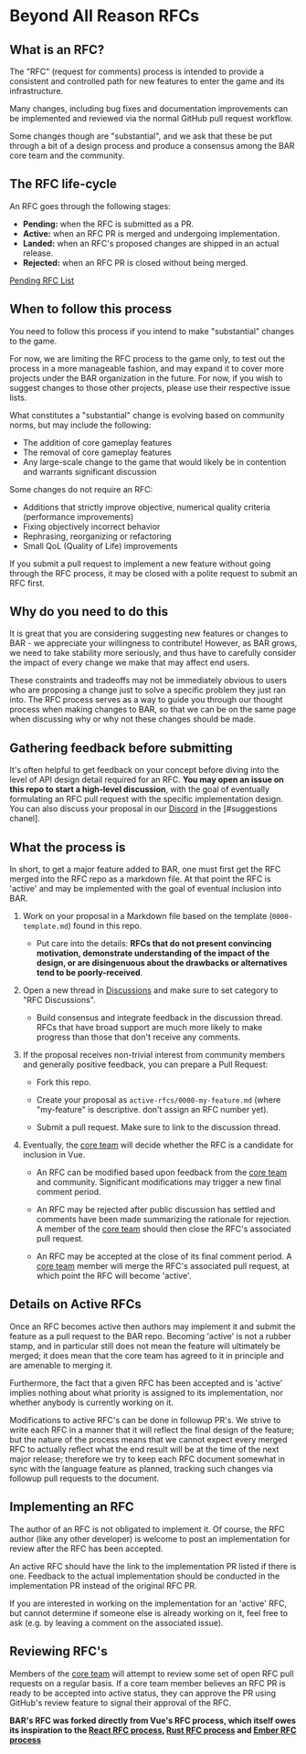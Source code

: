 # Beyond All Reason RFCs

## What is an RFC?

The "RFC" (request for comments) process is intended to provide a consistent and controlled path for new features to enter the game and its infrastructure.

Many changes, including bug fixes and documentation improvements can be implemented and reviewed via the normal GitHub pull request workflow.

Some changes though are "substantial", and we ask that these be put through a bit of a design process and produce a consensus among the BAR core team and the community.

## The RFC life-cycle

An RFC goes through the following stages:

- **Pending:** when the RFC is submitted as a PR.
- **Active:** when an RFC PR is merged and undergoing implementation.
- **Landed:** when an RFC's proposed changes are shipped in an actual release.
- **Rejected:** when an RFC PR is closed without being merged.

[Pending RFC List](https://github.com/beyond-all-reason/rfcs/pulls)

## When to follow this process

You need to follow this process if you intend to make "substantial" changes to the game.

For now, we are limiting the RFC process to the game only, to test out the process in a more manageable fashion, and may expand it to cover more projects under the BAR organization in the future. For now, if you wish to suggest changes to those other projects, please use their respective issue lists.

What constitutes a "substantial" change is evolving based on community norms, but may include the following:

- The addition of core gameplay features
- The removal of core gameplay features
- Any large-scale change to the game that would likely be in contention and warrants significant discussion

Some changes do not require an RFC:

- Additions that strictly improve objective, numerical quality criteria (performance improvements)
- Fixing objectively incorrect behavior
- Rephrasing, reorganizing or refactoring
- Small QoL (Quality of Life) improvements

If you submit a pull request to implement a new feature without going through the RFC process, it may be closed with a polite request to submit an RFC first.

## Why do you need to do this

It is great that you are considering suggesting new features or changes to BAR - we appreciate your willingness to contribute! However, as BAR grows, we need to take stability more seriously, and thus have to carefully consider the impact of every change we make that may affect end users.

These constraints and tradeoffs may not be immediately obvious to users who are proposing a change just to solve a specific problem they just ran into. The RFC process serves as a way to guide you through our thought process when making changes to BAR, so that we can be on the same page when discussing why or why not these changes should be made.

## Gathering feedback before submitting

It's often helpful to get feedback on your concept before diving into the level of API design detail required for an RFC. **You may open an issue on this repo to start a high-level discussion**, with the goal of eventually formulating an RFC pull request with the specific implementation design. You can also discuss your proposal in our [Discord] in the [#suggestions chanel].

## What the process is

In short, to get a major feature added to BAR, one must first get the RFC merged into the RFC repo as a markdown file. At that point the RFC is 'active' and may be implemented with the goal of eventual inclusion into BAR.

1.  Work on your proposal in a Markdown file based on the template (`0000-template.md`) found in this repo.

    - Put care into the details: **RFCs that do not present convincing motivation, demonstrate understanding of the impact of the design, or are disingenuous about the drawbacks or alternatives tend to be poorly-received**.

2.  Open a new thread in [Discussions](https://github.com/beyond-all-reason/rfcs/discussions) and make sure to set category to "RFC Discussions".

    - Build consensus and integrate feedback in the discussion thread. RFCs that have broad support are much more likely to make progress than those that don't receive any comments.

3.  If the proposal receives non-trivial interest from community members and generally positive feedback, you can prepare a Pull Request:

    - Fork this repo.

    - Create your proposal as `active-rfcs/0000-my-feature.md` (where "my-feature" is descriptive. don't assign an RFC number yet).

    - Submit a pull request. Make sure to link to the discussion thread.

4.  Eventually, the [core team] will decide whether the RFC is a candidate
    for inclusion in Vue.

    - An RFC can be modified based upon feedback from the [core team] and community. Significant modifications may trigger a new final comment period.

    - An RFC may be rejected after public discussion has settled and comments have been made summarizing the rationale for rejection. A member of the [core team] should then close the RFC's associated pull request.

    - An RFC may be accepted at the close of its final comment period. A [core team] member will merge the RFC's associated pull request, at which point the RFC will become 'active'.

## Details on Active RFCs

Once an RFC becomes active then authors may implement it and submit the feature as a pull request to the BAR repo. Becoming 'active' is not a rubber stamp, and in particular still does not mean the feature will ultimately be merged; it does mean that the core team has agreed to it in principle and are amenable to merging it.

Furthermore, the fact that a given RFC has been accepted and is 'active' implies nothing about what priority is assigned to its implementation, nor whether anybody is currently working on it.

Modifications to active RFC's can be done in followup PR's. We strive to write each RFC in a manner that it will reflect the final design of the feature; but the nature of the process means that we cannot expect every merged RFC to actually reflect what the end result will be at the time of the next major release; therefore we try to keep each RFC document somewhat in sync with the language feature as planned, tracking such changes via followup pull requests to the document.

## Implementing an RFC

The author of an RFC is not obligated to implement it. Of course, the RFC author (like any other developer) is welcome to post an implementation for review after the RFC has been accepted.

An active RFC should have the link to the implementation PR listed if there is one. Feedback to the actual implementation should be conducted in the implementation PR instead of the original RFC PR.

If you are interested in working on the implementation for an 'active' RFC, but cannot determine if someone else is already working on it, feel free to ask (e.g. by leaving a comment on the associated issue).

## Reviewing RFC's

Members of the [core team] will attempt to review some set of open RFC pull requests on a regular basis. If a core team member believes an RFC PR is ready to be accepted into active status, they can approve the PR using GitHub's review feature to signal their approval of the RFC.

**BAR's RFC was forked directly from Vue's RFC process, which itself owes its inspiration to the [React RFC process], [Rust RFC process] and [Ember RFC process]**

[discord]: https://discord.com/invite/N968ddE
[#suggestions channel]: https://discord.com/channels/549281623154229250/722148569007521863
[vue rfc process]: https://github.com/vuejs/rfcs
[react rfc process]: https://github.com/reactjs/rfcs
[rust rfc process]: https://github.com/rust-lang/rfcs
[ember rfc process]: https://github.com/emberjs/rfcs
[core team]: https://www.beyondallreason.info/team
